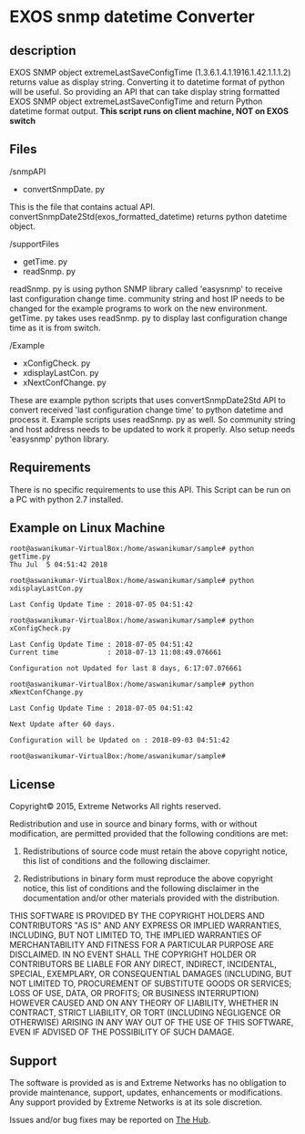 ﻿# EXOS snmp datetime Converter

## description

EXOS SNMP object extremeLastSaveConfigTime (1.3.6.1.4.1.1916.1.42.1.1.1.2) returns value as display string. Converting it to datetime format of python will be useful. So providing an API that can take display string formatted EXOS SNMP object extremeLastSaveConfigTime and return Python datetime format output.
**This script runs on client machine, NOT on EXOS switch**

## Files

 /snmpAPI
 - convertSnmpDate. py

This is the file that contains actual API. convertSnmpDate2Std(exos_formatted_datetime) returns python datetime object.

/supportFiles
   - getTime. py
   - readSnmp. py

readSnmp. py is using python SNMP library called 'easysnmp' to receive last configuration change time. community string and host IP needs to be changed for the example programs to work on the new environment. 
getTime. py takes uses readSnmp. py to display last configuration change time as it is from switch.

/Example 
 - xConfigCheck. py
 - xdisplayLastCon. py 
 - xNextConfChange. py

These are example python scripts that uses convertSnmpDate2Std API to convert received 'last configuration change time' to python datetime and process it. Example scripts uses readSnmp. py as well. So community string and host address needs to be updated to work it properly. Also setup needs 'easysnmp' python library.

## Requirements

There is no specific requirements to use this API. This Script can be run on a PC with python 2.7 installed.


## Example on Linux Machine

    root@aswanikumar-VirtualBox:/home/aswanikumar/sample# python getTime.py
    Thu Jul  5 04:51:42 2018
    
    root@aswanikumar-VirtualBox:/home/aswanikumar/sample# python xdisplayLastCon.py
    
    Last Config Update Time : 2018-07-05 04:51:42
    
    root@aswanikumar-VirtualBox:/home/aswanikumar/sample# python xConfigCheck.py
    
    Last Config Update Time : 2018-07-05 04:51:42
    Current time            : 2018-07-13 11:08:49.076661
    
    Configuration not Updated for last 8 days, 6:17:07.076661
    
    root@aswanikumar-VirtualBox:/home/aswanikumar/sample# python xNextConfChange.py
    
    Last Config Update Time : 2018-07-05 04:51:42
    
    Next Update after 60 days.
    
    Configuration will be Updated on : 2018-09-03 04:51:42
    
    root@aswanikumar-VirtualBox:/home/aswanikumar/sample#


##  License


Copyright© 2015, Extreme Networks All rights reserved.

Redistribution and use in source and binary forms, with or without modification, are permitted provided that the following conditions are met:

1.  Redistributions of source code must retain the above copyright notice, this list of conditions and the following disclaimer.
    
2.  Redistributions in binary form must reproduce the above copyright notice, this list of conditions and the following disclaimer in the documentation and/or other materials provided with the distribution.
    

THIS SOFTWARE IS PROVIDED BY THE COPYRIGHT HOLDERS AND CONTRIBUTORS "AS IS" AND ANY EXPRESS OR IMPLIED WARRANTIES, INCLUDING, BUT NOT LIMITED TO, THE IMPLIED WARRANTIES OF MERCHANTABILITY AND FITNESS FOR A PARTICULAR PURPOSE ARE DISCLAIMED. IN NO EVENT SHALL THE COPYRIGHT HOLDER OR CONTRIBUTORS BE LIABLE FOR ANY DIRECT, INDIRECT, INCIDENTAL, SPECIAL, EXEMPLARY, OR CONSEQUENTIAL DAMAGES (INCLUDING, BUT NOT LIMITED TO, PROCUREMENT OF SUBSTITUTE GOODS OR SERVICES; LOSS OF USE, DATA, OR PROFITS; OR BUSINESS INTERRUPTION) HOWEVER CAUSED AND ON ANY THEORY OF LIABILITY, WHETHER IN CONTRACT, STRICT LIABILITY, OR TORT (INCLUDING NEGLIGENCE OR OTHERWISE) ARISING IN ANY WAY OUT OF THE USE OF THIS SOFTWARE, EVEN IF ADVISED OF THE POSSIBILITY OF SUCH DAMAGE.

## Support

The software is provided as is and Extreme Networks has no obligation to provide maintenance, support, updates, enhancements or modifications. Any support provided by Extreme Networks is at its sole discretion.

Issues and/or bug fixes may be reported on  [The Hub](https://community.extremenetworks.com/extreme).
